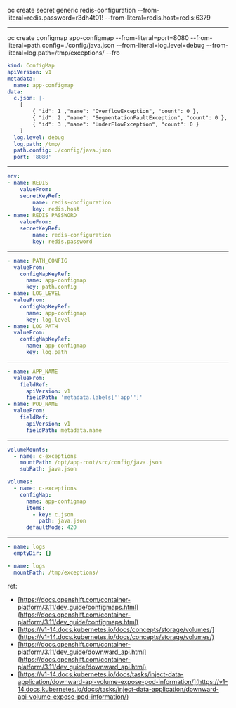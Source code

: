 oc create secret generic redis-configuration --from-literal=redis.password=r3dh4t01! --from-literal=redis.host=redis:6379

---


oc create configmap app-configmap --from-literal=port=8080 --from-literal=path.config=./config/java.json --from-literal=log.level=debug --from-literal=log.path=/tmp/exceptions/ --fro

```yaml
kind: ConfigMap
apiVersion: v1
metadata:
  name: app-configmap
data:
  c.json: |-
    [
        { "id": 1 ,"name": "OverflowException", "count": 0 },
        { "id": 2 ,"name": "SegmentationFaultException", "count": 0 },
        { "id": 3 ,"name": "UnderFlowException", "count": 0 }
    ]
  log.level: debug
  log.path: /tmp/
  path.config: ./config/java.json
  port: '8080'
```
---

```yaml
env:
- name: REDIS
    valueFrom:
    secretKeyRef:
        name: redis-configuration
        key: redis.host
- name: REDIS_PASSWORD
    valueFrom:
    secretKeyRef:
        name: redis-configuration
        key: redis.password
```
---
```yaml
- name: PATH_CONFIG
  valueFrom:
    configMapKeyRef:
      name: app-configmap
      key: path.config
- name: LOG_LEVEL
  valueFrom:
    configMapKeyRef:
      name: app-configmap
      key: log.level
- name: LOG_PATH
  valueFrom:
    configMapKeyRef:
      name: app-configmap
      key: log.path
```
---

```yaml
- name: APP_NAME
  valueFrom:
    fieldRef:
      apiVersion: v1
      fieldPath: 'metadata.labels[''app'']'
- name: POD_NAME
  valueFrom:
    fieldRef:
      apiVersion: v1
      fieldPath: metadata.name
```
---


```yaml
volumeMounts:
  - name: c-exceptions
    mountPath: /opt/app-root/src/config/java.json
    subPath: java.json

volumes:
  - name: c-exceptions
    configMap:
      name: app-configmap
      items:
        - key: c.json
          path: java.json
      defaultMode: 420
```
---



```yaml
- name: logs
  emptyDir: {}

- name: logs
  mountPath: /tmp/exceptions/
```



ref:
- [https://docs.openshift.com/container-platform/3.11/dev_guide/configmaps.html](https://docs.openshift.com/container-platform/3.11/dev_guide/configmaps.html)
- [https://v1-14.docs.kubernetes.io/docs/concepts/storage/volumes/](https://v1-14.docs.kubernetes.io/docs/concepts/storage/volumes/)
- [https://docs.openshift.com/container-platform/3.11/dev_guide/downward_api.html](https://docs.openshift.com/container-platform/3.11/dev_guide/downward_api.html)
- [https://v1-14.docs.kubernetes.io/docs/tasks/inject-data-application/downward-api-volume-expose-pod-information/](https://v1-14.docs.kubernetes.io/docs/tasks/inject-data-application/downward-api-volume-expose-pod-information/)


